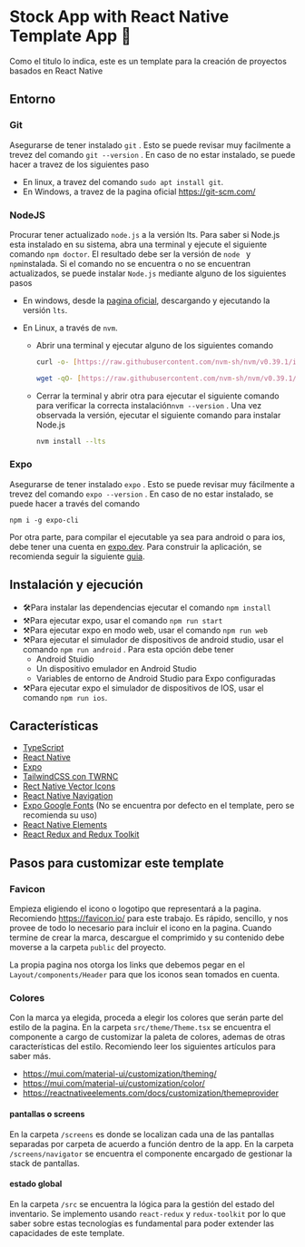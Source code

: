 # Stock App with React Native Template App :mobile_phone_off:

Como el titulo lo indica, este es un template para la creación de proyectos basados en React Native

## Entorno

### Git

Asegurarse de tener instalado `git` . Esto se puede revisar muy facilmente a trevez del comando `git --version` . En caso de no estar instalado, se puede hacer a travez de los siguientes paso

- En linux, a travez del comando `sudo apt install git`.
- En Windows, a travez de la pagina oficial https://git-scm.com/

### NodeJS

Procurar tener actualizado `node.js` a la versión lts. Para saber si Node.js esta instalado en su sistema, abra una terminal y ejecute el siguiente comando `npm doctor`. El resultado debe ser la versión de `node ` y `npm`instalada. Si el comando no se encuentra o no se encuentran actualizados, se puede instalar `Node.js` mediante alguno de los siguientes pasos

- En windows, desde la [pagina oficial](https://nodejs.org/en/), descargando y ejecutando la versión `lts`.

- En Linux, a través de `nvm`.

  - Abrir una terminal y ejecutar alguno de los siguientes comando

    ```bash
    curl -o- [https://raw.githubusercontent.com/nvm-sh/nvm/v0.39.1/install.sh](https://raw.githubusercontent.com/nvm-sh/nvm/v0.39.1/install.sh) | bash
    ```

    ```bash
    wget -qO- [https://raw.githubusercontent.com/nvm-sh/nvm/v0.39.1/install.sh](https://raw.githubusercontent.com/nvm-sh/nvm/v0.39.1/install.sh) | bash
    ```

  - Cerrar la terminal y abrir otra para ejecutar el siguiente comando para verificar la correcta instalación`nvm --version` . Una vez observada la versión, ejecutar el siguiente comando para instalar Node.js

    ```bash
    nvm install --lts
    ```

### Expo

Asegurarse de tener instalado `expo` . Esto se puede revisar muy fácilmente a trevez del comando `expo --version` . En caso de no estar instalado, se puede hacer a través del comando

```
npm i -g expo-cli
```

Por otra parte, para compilar el ejecutable ya sea para android o para ios, debe tener una cuenta en [expo.dev](https://expo.dev/). Para construir la aplicación, se recomienda seguir la siguiente [guia](https://docs.expo.dev/classic/building-standalone-apps/).

## Instalación y ejecución

- 🛠Para instalar las dependencias ejecutar el comando `npm install`
- ⚒Para ejecutar expo, usar el comando `npm run start`
- ⚒Para ejecutar expo en modo web, usar el comando `npm run web`
- ⚒Para ejecutar el simulador de dispositivos de android studio, usar el comando `npm run android` . Para esta opción debe tener
  - Android Stuidio
  - Un dispositivo emulador en Android Studio
  - Variables de entorno de Android Studio para Expo configuradas
- ⚒Para ejecutar expo el simulador de dispositivos de IOS, usar el comando `npm run ios`. 

## Características

- [TypeScript](https://www.typescriptlang.org/)
- [React Native](https://reactnative.dev/)
- [Expo](https://expo.dev/)
- [TailwindCSS con TWRNC](https://github.com/jaredh159/tailwind-react-native-classnames)
- [Rect Native Vector Icons](https://github.com/oblador/react-native-vector-icons)
- [React Native Navigation](https://reactnavigation.org/)
- [Expo Google Fonts](https://docs.expo.dev/guides/using-custom-fonts/) (No se encuentra por defecto en el template, pero se recomienda su uso)
- [React Native Elements](https://reactnativeelements.com/)
- [React Redux and Redux Toolkit](https://redux.js.org/tutorials/quick-start)

## Pasos para customizar este template

### Favicon

Empieza eligiendo el icono o logotipo que representará a la pagina. Recomiendo https://favicon.io/ para este trabajo. Es rápido, sencillo, y nos provee de todo lo necesario para incluir el icono en la pagina. Cuando termine de crear la marca, descargue el comprimido y su contenido debe moverse a la carpeta `public` del proyecto. 

La propia pagina nos otorga los links que debemos pegar en el `Layout/components/Header` para que los iconos sean tomados en cuenta.

### Colores

Con la marca ya elegida, proceda a elegir los colores que serán parte del estilo de la pagina. En la carpeta `src/theme/Theme.tsx` se encuentra el componente a cargo de customizar la paleta de colores, ademas de otras características del estilo. Recomiendo leer los siguientes artículos para saber más.

- https://mui.com/material-ui/customization/theming/
- https://mui.com/material-ui/customization/color/
- https://reactnativeelements.com/docs/customization/themeprovider

#### pantallas o screens

En la carpeta `/screens` es donde se localizan cada una de las pantallas separadas por carpeta de acuerdo a función dentro de la app. En la carpeta `/screens/navigator` se encuentra el componente encargado de gestionar la stack de pantallas.

#### estado global

En la carpeta `/src` se encuentra la lógica para la gestión del estado del inventario. Se implemento usando `react-redux` y `redux-toolkit` por lo que saber sobre estas tecnologías es fundamental para poder extender las capacidades de este template.